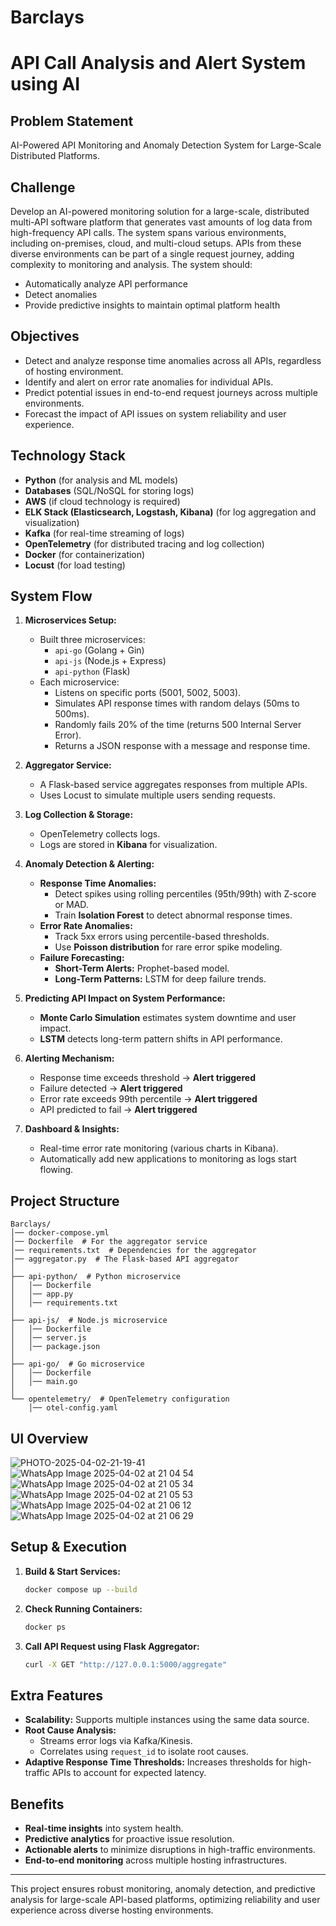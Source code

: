 # Barclays

 # API Call Analysis and Alert System using AI

 ## Problem Statement
AI-Powered API Monitoring and Anomaly Detection System for Large-Scale Distributed Platforms.

## Challenge
Develop an AI-powered monitoring solution for a large-scale, distributed multi-API software platform that generates vast amounts of log data from high-frequency API calls. The system spans various environments, including on-premises, cloud, and multi-cloud setups. APIs from these diverse environments can be part of a single request journey, adding complexity to monitoring and analysis. The system should:

- Automatically analyze API performance
- Detect anomalies
- Provide predictive insights to maintain optimal platform health

## Objectives
- Detect and analyze response time anomalies across all APIs, regardless of hosting environment.
- Identify and alert on error rate anomalies for individual APIs.
- Predict potential issues in end-to-end request journeys across multiple environments.
- Forecast the impact of API issues on system reliability and user experience.


## Technology Stack
- **Python** (for analysis and ML models)
- **Databases** (SQL/NoSQL for storing logs)
- **AWS** (if cloud technology is required)
- **ELK Stack (Elasticsearch, Logstash, Kibana)** (for log aggregation and visualization)
- **Kafka** (for real-time streaming of logs)
- **OpenTelemetry** (for distributed tracing and log collection)
- **Docker** (for containerization)
- **Locust** (for load testing)

## System Flow
1. **Microservices Setup:**
   - Built three microservices:
     - `api-go` (Golang + Gin)
     - `api-js` (Node.js + Express)
     - `api-python` (Flask)
   - Each microservice:
     - Listens on specific ports (5001, 5002, 5003).
     - Simulates API response times with random delays (50ms to 500ms).
     - Randomly fails 20% of the time (returns 500 Internal Server Error).
     - Returns a JSON response with a message and response time.

2. **Aggregator Service:**
   - A Flask-based service aggregates responses from multiple APIs.
   - Uses Locust to simulate multiple users sending requests.

3. **Log Collection & Storage:**
   - OpenTelemetry collects logs.
   - Logs are stored in **Kibana** for visualization.

4. **Anomaly Detection & Alerting:**
   - **Response Time Anomalies:**
     - Detect spikes using rolling percentiles (95th/99th) with Z-score or MAD.
     - Train **Isolation Forest** to detect abnormal response times.
   - **Error Rate Anomalies:**
     - Track 5xx errors using percentile-based thresholds.
     - Use **Poisson distribution** for rare error spike modeling.
   - **Failure Forecasting:**
     - **Short-Term Alerts:** Prophet-based model.
     - **Long-Term Patterns:** LSTM for deep failure trends.

5. **Predicting API Impact on System Performance:**
   - **Monte Carlo Simulation** estimates system downtime and user impact.
   - **LSTM** detects long-term pattern shifts in API performance.

6. **Alerting Mechanism:**
   - Response time exceeds threshold → **Alert triggered**
   - Failure detected → **Alert triggered**
   - Error rate exceeds 99th percentile → **Alert triggered**
   - API predicted to fail → **Alert triggered**

7. **Dashboard & Insights:**
   - Real-time error rate monitoring (various charts in Kibana).
   - Automatically add new applications to monitoring as logs start flowing.
  
  ## Project Structure
```
Barclays/
│── docker-compose.yml
│── Dockerfile  # For the aggregator service
│── requirements.txt  # Dependencies for the aggregator
│── aggregator.py  # The Flask-based API aggregator
│
├── api-python/  # Python microservice
│   │── Dockerfile
│   │── app.py
│   │── requirements.txt
│
├── api-js/  # Node.js microservice
│   │── Dockerfile
│   │── server.js
│   │── package.json
│
├── api-go/  # Go microservice
│   │── Dockerfile
│   │── main.go
│
└── opentelemetry/  # OpenTelemetry configuration
    │── otel-config.yaml
```
## UI Overview 
![PHOTO-2025-04-02-21-19-41](https://github.com/user-attachments/assets/2c8e1439-41df-4922-af9a-55c961362d4f)
![WhatsApp Image 2025-04-02 at 21 04 54](https://github.com/user-attachments/assets/547247f5-e8b0-4e5c-acd6-4a4a727e1f6e)
![WhatsApp Image 2025-04-02 at 21 05 34](https://github.com/user-attachments/assets/7dcd6d68-2d56-4c53-800b-16c2ef4f1953)
![WhatsApp Image 2025-04-02 at 21 05 53](https://github.com/user-attachments/assets/9d726fa4-4dc8-4167-949d-50d4103eda15)
![WhatsApp Image 2025-04-02 at 21 06 12](https://github.com/user-attachments/assets/8c48f7cd-2922-4f8a-8462-206401c68576)
![WhatsApp Image 2025-04-02 at 21 06 29](https://github.com/user-attachments/assets/e1b8806e-e897-464a-8d73-777fc1e98bcb)


## Setup & Execution
1. **Build & Start Services:**
   ```bash
   docker compose up --build
   ```
2. **Check Running Containers:**
   ```bash
   docker ps
   ```

3. **Call API Request using Flask Aggregator:**
   ```bash
   curl -X GET "http://127.0.0.1:5000/aggregate"
   ```
## Extra Features
- **Scalability:** Supports multiple instances using the same data source.
- **Root Cause Analysis:**
  - Streams error logs via Kafka/Kinesis.
  - Correlates using `request_id` to isolate root causes.
- **Adaptive Response Time Thresholds:** Increases thresholds for high-traffic APIs to account for expected latency.

## Benefits
- **Real-time insights** into system health.
- **Predictive analytics** for proactive issue resolution.
- **Actionable alerts** to minimize disruptions in high-traffic environments.
- **End-to-end monitoring** across multiple hosting infrastructures.

---

This project ensures robust monitoring, anomaly detection, and predictive analysis for large-scale API-based platforms, optimizing reliability and user experience across diverse hosting environments.
